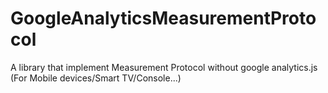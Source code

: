 GoogleAnalyticsMeasurementProtocol
==================================

A library that implement Measurement Protocol without google analytics.js (For Mobile devices/Smart TV/Console...)
